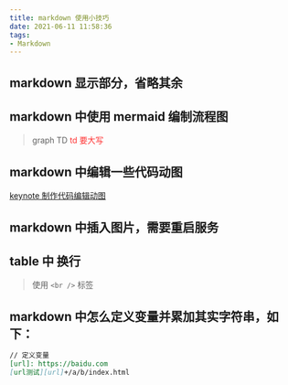 ```yaml
---
title: markdown 使用小技巧
date: 2021-06-11 11:58:36
tags:
- Markdown
---
```


## markdown 显示部分，省略其余
> <!-- more -->

## markdown 中使用 mermaid 编制流程图
> graph TD <font color="#f33">td 要大写</font>

## markdown 中编辑一些代码动图
[keynote 制作代码编辑动图](https://juejin.cn/post/6909481718156099597#heading-0 )

## markdown 中插入图片，需要重启服务

## table 中 换行
> 使用 `<br />` 标签

## markdown 中怎么定义变量并累加其实字符串，如下：
```md
// 定义变量
[url]: https://baidu.com
[url测试][url]+/a/b/index.html
```
